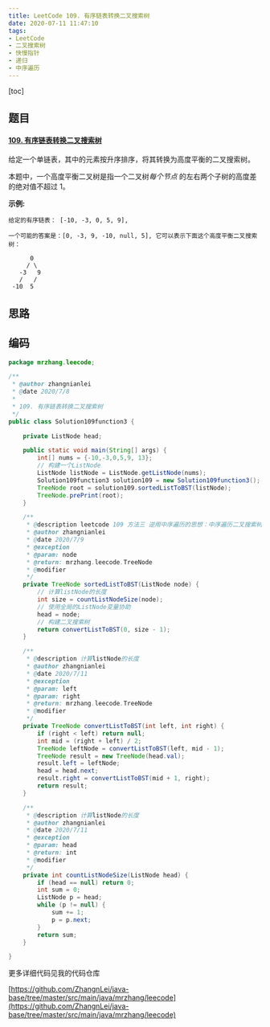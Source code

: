 ```yaml
---
title: LeetCode 109. 有序链表转换二叉搜索树
date: 2020-07-11 11:47:10
tags:
- LeetCode
- 二叉搜索树
- 快慢指针
- 递归
- 中序遍历
---
```




[toc]

## 题目

#### [109. 有序链表转换二叉搜索树](https://leetcode-cn.com/problems/convert-sorted-list-to-binary-search-tree/)

给定一个单链表，其中的元素按升序排序，将其转换为高度平衡的二叉搜索树。

本题中，一个高度平衡二叉树是指一个二叉树*每个节点* 的左右两个子树的高度差的绝对值不超过 1。

**示例:**

```
给定的有序链表： [-10, -3, 0, 5, 9],

一个可能的答案是：[0, -3, 9, -10, null, 5], 它可以表示下面这个高度平衡二叉搜索树：

      0
     / \
   -3   9
   /   /
 -10  5
```

## 思路





## 编码

```java
package mrzhang.leecode;

/**
 * @author zhangnianlei
 * @date 2020/7/8
 *
 * 109. 有序链表转换二叉搜索树
 */
public class Solution109function3 {

	private ListNode head;

	public static void main(String[] args) {
		int[] nums = {-10,-3,0,5,9, 13};
		// 构建一个ListNode
		ListNode listNode = ListNode.getListNode(nums);
		Solution109function3 solution109 = new Solution109function3();
		TreeNode root = solution109.sortedListToBST(listNode);
		TreeNode.prePrint(root);
	}

	/**
	 * @description leetcode 109 方法三 逆用中序遍历的思想：中序遍历二叉搜索树得到一个升序数列，那么反过来，使用此法将一个升序的数列构建成一个二叉搜索树
	 * @author zhangnianlei
	 * @date 2020/7/9
	 * @exception
	 * @param: node
	 * @return: mrzhang.leecode.TreeNode
	 * @modifier
	 */
	private TreeNode sortedListToBST(ListNode node) {
		// 计算listNode的长度
		int size = countListNodeSize(node);
		// 使用全局的ListNode变量协助
		head = node;
		// 构建二叉搜索树
		return convertListToBST(0, size - 1);
	}

	/**
	 * @description 计算listNode的长度
	 * @author zhangnianlei
	 * @date 2020/7/11
	 * @exception
	 * @param: left
	 * @param: right
	 * @return: mrzhang.leecode.TreeNode
	 * @modifier
	 */
	private TreeNode convertListToBST(int left, int right) {
		if (right < left) return null;
		int mid = (right + left) / 2;
		TreeNode leftNode = convertListToBST(left, mid - 1);
		TreeNode result = new TreeNode(head.val);
		result.left = leftNode;
		head = head.next;
		result.right = convertListToBST(mid + 1, right);
		return result;
	}

	/**
	 * @description 计算listNode的长度
	 * @author zhangnianlei
	 * @date 2020/7/11
	 * @exception
	 * @param: head
	 * @return: int
	 * @modifier
	 */
	private int countListNodeSize(ListNode head) {
		if (head == null) return 0;
		int sum = 0;
		ListNode p = head;
		while (p != null) {
			sum += 1;
			p = p.next;
		}
		return sum;
	}

}
```



更多详细代码见我的代码仓库

[https://github.com/ZhangnLei/java-base/tree/master/src/main/java/mrzhang/leecode](https://github.com/ZhangnLei/java-base/tree/master/src/main/java/mrzhang/leecode)